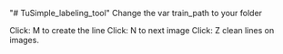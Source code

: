 "# TuSimple_labeling_tool" 
Change the var train_path to your folder

Click: M to create the line
Click: N to next image
Click: Z clean lines on images. 
